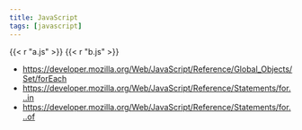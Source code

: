 ```yaml
---
title: JavaScript
tags: [javascript]
---
```


{{< r "a.js" >}}
{{< r "b.js" >}}

- <https://developer.mozilla.org/Web/JavaScript/Reference/Global_Objects/Set/forEach>
- <https://developer.mozilla.org/Web/JavaScript/Reference/Statements/for...in>
- <https://developer.mozilla.org/Web/JavaScript/Reference/Statements/for...of>
